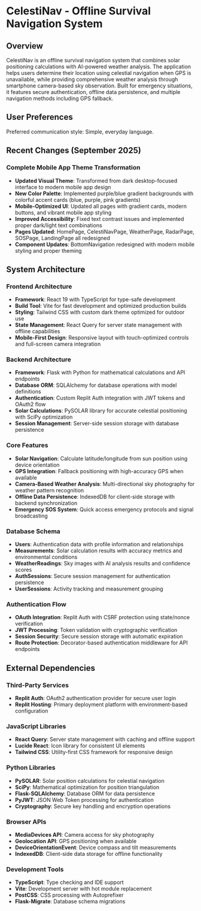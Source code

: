 # CelestiNav - Offline Survival Navigation System

## Overview

CelestiNav is an offline survival navigation system that combines solar positioning calculations with AI-powered weather analysis. The application helps users determine their location using celestial navigation when GPS is unavailable, while providing comprehensive weather analysis through smartphone camera-based sky observation. Built for emergency situations, it features secure authentication, offline data persistence, and multiple navigation methods including GPS fallback.

## User Preferences

Preferred communication style: Simple, everyday language.

## Recent Changes (September 2025)

### Complete Mobile App Theme Transformation
- **Updated Visual Theme**: Transformed from dark desktop-focused interface to modern mobile app design
- **New Color Palette**: Implemented purple/blue gradient backgrounds with colorful accent cards (blue, purple, pink gradients)  
- **Mobile-Optimized UI**: Updated all pages with gradient cards, modern buttons, and vibrant mobile app styling
- **Improved Accessibility**: Fixed text contrast issues and implemented proper dark/light text combinations
- **Pages Updated**: HomePage, CelestiNavPage, WeatherPage, RadarPage, SOSPage, LandingPage all redesigned
- **Component Updates**: BottomNavigation redesigned with modern mobile styling and proper theming

## System Architecture

### Frontend Architecture
- **Framework**: React 19 with TypeScript for type-safe development
- **Build Tool**: Vite for fast development and optimized production builds
- **Styling**: Tailwind CSS with custom dark theme optimized for outdoor use
- **State Management**: React Query for server state management with offline capabilities
- **Mobile-First Design**: Responsive layout with touch-optimized controls and full-screen camera integration

### Backend Architecture
- **Framework**: Flask with Python for mathematical calculations and API endpoints
- **Database ORM**: SQLAlchemy for database operations with model definitions
- **Authentication**: Custom Replit Auth integration with JWT tokens and OAuth2 flow
- **Solar Calculations**: PySOLAR library for accurate celestial positioning with SciPy optimization
- **Session Management**: Server-side session storage with database persistence

### Core Features
- **Solar Navigation**: Calculate latitude/longitude from sun position using device orientation
- **GPS Integration**: Fallback positioning with high-accuracy GPS when available  
- **Camera-Based Weather Analysis**: Multi-directional sky photography for weather pattern recognition
- **Offline Data Persistence**: IndexedDB for client-side storage with backend synchronization
- **Emergency SOS System**: Quick access emergency protocols and signal broadcasting

### Database Schema
- **Users**: Authentication data with profile information and relationships
- **Measurements**: Solar calculation results with accuracy metrics and environmental conditions
- **WeatherReadings**: Sky images with AI analysis results and confidence scores
- **AuthSessions**: Secure session management for authentication persistence
- **UserSessions**: Activity tracking and measurement grouping

### Authentication Flow
- **OAuth Integration**: Replit Auth with CSRF protection using state/nonce verification
- **JWT Processing**: Token validation with cryptographic verification
- **Session Security**: Secure session storage with automatic expiration
- **Route Protection**: Decorator-based authentication middleware for API endpoints

## External Dependencies

### Third-Party Services
- **Replit Auth**: OAuth2 authentication provider for secure user login
- **Replit Hosting**: Primary deployment platform with environment-based configuration

### JavaScript Libraries  
- **React Query**: Server state management with caching and offline support
- **Lucide React**: Icon library for consistent UI elements
- **Tailwind CSS**: Utility-first CSS framework for responsive design

### Python Libraries
- **PySOLAR**: Solar position calculations for celestial navigation
- **SciPy**: Mathematical optimization for position triangulation
- **Flask-SQLAlchemy**: Database ORM for data persistence
- **PyJWT**: JSON Web Token processing for authentication
- **Cryptography**: Secure key handling and encryption operations

### Browser APIs
- **MediaDevices API**: Camera access for sky photography
- **Geolocation API**: GPS positioning when available
- **DeviceOrientationEvent**: Device compass and tilt measurements
- **IndexedDB**: Client-side data storage for offline functionality

### Development Tools
- **TypeScript**: Type checking and IDE support
- **Vite**: Development server with hot module replacement
- **PostCSS**: CSS processing with Autoprefixer
- **Flask-Migrate**: Database schema migrations
